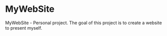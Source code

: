 # MyWebSite
MyWebSite - Personal project. The goal of this project is to create a website to present myself.
